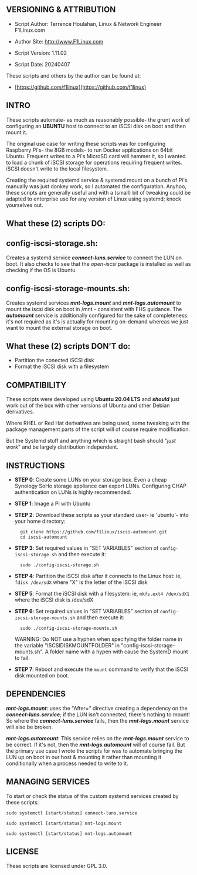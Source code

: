 

VERSIONING & ATTRIBUTION
-
- Script Author:	Terrence Houlahan, Linux & Network Engineer F1Linux.com
- Author Site:		http://www.F1Linux.com

- Script Version:	1.11.02
- Script Date:		20240407

These scripts and others by the author can be found at:

- [https://github.com/f1linux](https://github.com/f1linux)


INTRO
-

These scripts automate- as much as reasonably possible- the grunt work of configuring an **UBUNTU** host to connect to an iSCSI disk on boot and then mount it.

The original use case for writing these scripts was for configuring Raspberry Pi's- the 8GB models- to run Docker applications on 64bit Ubuntu. Frequent writes to a Pi's MicroSD card will hammer it, so I wanted to load a chunk of iSCSI storage for operations requiring frequent writes. iSCSI doesn't write to the local filesystem. 

Creating the required systemd service & systemd mount on a bunch of Pi's manually was just donkey work, so I automated the configuration. Anyhoo, these scripts are generally useful and with a (small) bit of tweaking could be adapted to enterprise use for any version of Linux using systemd; knock yourselves out.


What these (2) scripts DO:
-

config-iscsi-storage.sh:
--
Creates a systemd service ***connect-luns.service*** to connect the LUN on boot. It also checks to see that the _open-iscsi_ package is installed as well as checking if the OS is Ubuntu


config-iscsi-storage-mounts.sh:
--
Creates systemd services ***mnt-logs.mount*** and ***mnt-logs.automount*** to mount the iscsi disk on boot in /mnt - consistent with FHS guidance. The ***automount*** service is additionally configured for the sake of completeness: it's not required as it's is actually for mounting on-demand whereas we just want to mount the external storage on boot.


What these (2) scripts DON'T do:
-

- Partition the conected iSCSI disk
- Format the iSCSI disk with a filesystem

COMPATIBILITY
-

These scripts were developed using **Ubuntu 20.04 LTS** and ***should*** just work out of the box with other versions of Ubuntu and other Debian derivatives.

Where RHEL or Red Hat derivatives are being used, some tweaking with the package management parts of the script will of course require modification.

But the Systemd stuff and anything which is straight bash should "_just work_" and be largely distribution independent.

INSTRUCTIONS
-

- **STEP 0**: Create some LUNs on your storage box. Even a cheap Synology SoHo storage appliance can export LUNs. Configuring CHAP authentication on LUNs is highly recommended.

- **STEP 1**: Image a Pi with Ubuntu

- **STEP 2**: Download these scripts as your standard user- ie 'ubuntu'- into your home directory:

		git clone https://github.com/f1linux/iscsi-automount.git
		cd iscsi-automount

- **STEP 3**: Set required values in "SET VARIABLES" section of `config-iscsi-storage.sh` and then execute it:

		sudo ./config-iscsi-storage.sh

- **STEP 4**: Partition the iSCSI disk after it connects to the Linux host: ie, `fdisk /dev/sdX` where "X" is the letter of the iSCSI disk

- **STEP 5**: Format the iSCSI disk with a filesystem: ie, `mkfs.ext4 /dev/sdX1` where the iSCSI disk is /dev/sdX

- **STEP 6**: Set required values in "SET VARIABLES" section of `config-iscsi-storage-mounts.sh` and then execute it:

		sudo ./config-iscsi-storage-mounts.sh

  WARNING: Do NOT use a hyphen when specifying the folder name in the variable "ISCSIDISKMOUNTFOLDER" in "config-iscsi-storage-mounts.sh".
	   A folder name with a hypen with cause the SystemD mount to fail. 

- **STEP 7**: Reboot and execute the `mount` command to verify that the iSCSI disk mounted on boot.


DEPENDENCIES
-

***mnt-logs.mount***: uses the "After=" directive creating a dependency on the ***connect-luns.service***; if the LUN isn't connected, there's nothing to mount! So where the ***connect-luns.service*** fails, then the ***mnt-logs.mount*** service will also be broken.

***mnt-logs.automount***: This service relies on the ***mnt-logs.mount*** service to be correct. If it's not, then the ***mnt-logs.automount*** will of course fail. But the primary use case I wrote the scripts for was to automate bringing the LUN up on boot in our host & mounting it rather than mounting it conditionally when a process needed to write to it.


MANAGING SERVICES
-

To start or check the status of the custom systemd services created by these scripts:

    sudo systemctl [start/status] connect-luns.service

    sudo systemctl [start/status] mnt-logs.mount

    sudo systemctl [start/status] mnt-logs.automount


LICENSE
-

These scripts are licensed under GPL 3.0.

